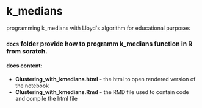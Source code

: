 # k_medians
programming k_medians with Lloyd's algorithm for educational purposes

### `docs` folder provide how to programm k_medians function in R from scratch. 
#### docs content: 
* **Clustering_with_kmedians.html** - the html to open rendered version of the notebook
* **Clustering_with_kmedians.Rmd** - the RMD file used to contain code and compile the html file

